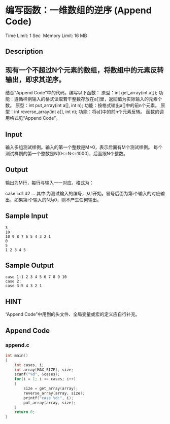 # 编写函数：一维数组的逆序 (Append Code)
Time Limit: 1 Sec  Memory Limit: 16 MB


## Description
现有一个不超过N个元素的数组，将数组中的元素反转输出，即求其逆序。
-----------------------------------------------------------------------------
结合“Append Code”中的代码，编写以下函数：
原型：int get_array(int a[]);
功能：遵循样例输入的格式读取若干整数存放在a[]里，返回值为实际输入的元素个数。
原型：int put_array(int a[], int n);
功能：按格式输出a[]中的前n个元素。
原型：int reverse_array(int a[], int n);
功能：将a[]中的前n个元素反转。
函数的调用格式见“Append Code”。


## Input


输入多组测试样例。输入的第一个整数是M>0，表示后面有M个测试样例。
每个测试样例的第一个整数是N(0<=N<=1000)，后面跟N个整数。





## Output

输出为M行，每行与输入一一对应，格式为：

case i:d1 d2 ...
其中i为测试输入的编号，从1开始。冒号后面为第i个输入的对应输出，如果第i个输入的N为0，则不产生任何输出。



## Sample Input
```
3
10
10 9 8 7 6 5 4 3 2 1
0
5
1 2 3 4 5
```
## Sample Output
```
case 1:1 2 3 4 5 6 7 8 9 10
case 2:
case 3:5 4 3 2 1
```

## HINT
“Append Code”中用到的头文件、全局变量或宏的定义应自行补充。

## Append Code
### append.c
```c
int main()
{
    int cases, i;
    int array[MAX_SIZE], size;
    scanf("%d", &cases);
    for(i = 1; i <= cases; i++)
    {
        size = get_array(array);
        reverse_array(array, size);
        printf("case %d:", i);
        put_array(array, size);
    }
    return 0;
}
```
